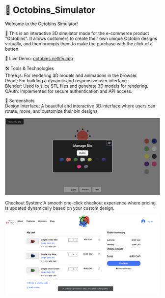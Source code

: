 # 🧩 Octobins_Simulator

Welcome to the Octobins Simulator!    

🎉 This is an interactive 3D simulator made for the e-commerce product "Octobins". It allows customers to create their own unique Octobin designs virtually, and then prompts them to make the purchase with the click of a button.  

🔗 Live Demo: [octobins.netlify.app](octobins.netlify.app) 

🛠️ Tools & Technologies  
Three.js: For rendering 3D models and animations in the browser.  
React: For building a dynamic and responsive user interface.  
Blender: Used to slice STL files and generate 3D models for rendering.  
OAuth: Implemented for secure authentication and API access.  

📸 Screenshots  
Design Interface: A beautiful and interactive 3D interface where users can rotate, move, and customize their bin designs.  

![Simulator](imgs_for_readme/simulator.png)  

Checkout System: A smooth one-click checkout experience where pricing is updated dynamically based on your custom design.  

![Checkout](imgs_for_readme/checkout.png)  
